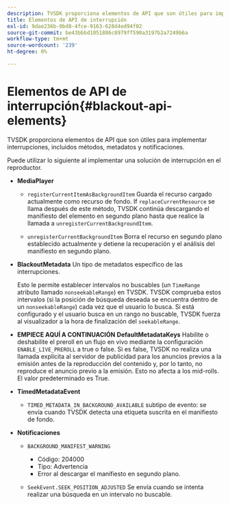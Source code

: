 ```yaml
---
description: TVSDK proporciona elementos de API que son útiles para implementar interrupciones, incluidos métodos, metadatos y notificaciones.
title: Elementos de API de interrupción
exl-id: 9dae236b-0bd8-4fce-9163-628d4ed94f02
source-git-commit: be43bbbd1051886c8979ff590a3197b2a7249b6a
workflow-type: tm+mt
source-wordcount: '239'
ht-degree: 0%

---
```


# Elementos de API de interrupción{#blackout-api-elements}

TVSDK proporciona elementos de API que son útiles para implementar interrupciones, incluidos métodos, metadatos y notificaciones.

Puede utilizar lo siguiente al implementar una solución de interrupción en el reproductor.

* **MediaPlayer**

   * `registerCurrentItemAsBackgroundItem` Guarda el recurso cargado actualmente como recurso de fondo. If `replaceCurrentResource` se llama después de este método, TVSDK continúa descargando el manifiesto del elemento en segundo plano hasta que realice la llamada a `unregisterCurrentBackgroundItem`.

   * `unregisterCurrentBackgroundItem`  Borra el recurso en segundo plano establecido actualmente y detiene la recuperación y el análisis del manifiesto en segundo plano.

* **BlackoutMetadata** Un tipo de metadatos específico de las interrupciones.

   Esto le permite establecer intervalos no buscables (un `TimeRange` atributo llamado `nonseekableRange`) en TVSDK. TVSDK comprueba estos intervalos (si la posición de búsqueda deseada se encuentra dentro de un `nonseekableRange`) cada vez que el usuario lo busca. Si está configurado y el usuario busca en un rango no buscable, TVSDK fuerza al visualizador a la hora de finalización del `seekableRange`.

* **EMPIECE AQUÍ A CONTINUACIÓN** **DefaultMetadataKeys** Habilite o deshabilite el preroll en un flujo en vivo mediante la configuración `ENABLE_LIVE_PREROLL` a true o false. Si es false, TVSDK no realiza una llamada explícita al servidor de publicidad para los anuncios previos a la emisión antes de la reproducción del contenido y, por lo tanto, no reproduce el anuncio previo a la emisión. Esto no afecta a los mid-rolls. El valor predeterminado es True.

* **TimedMetadataEvent**

   * `TIMED_METADATA_IN_BACKGROUND_AVAILABLE` subtipo de evento: se envía cuando TVSDK detecta una etiqueta suscrita en el manifiesto de fondo.

* **Notificaciones**

   * `BACKGROUND_MANIFEST_WARNING`

      * Código: 204000
      * Tipo: Advertencia
      * Error al descargar el manifiesto en segundo plano.
   * `SeekEvent.SEEK_POSITION_ADJUSTED` Se envía cuando se intenta realizar una búsqueda en un intervalo no buscable.
